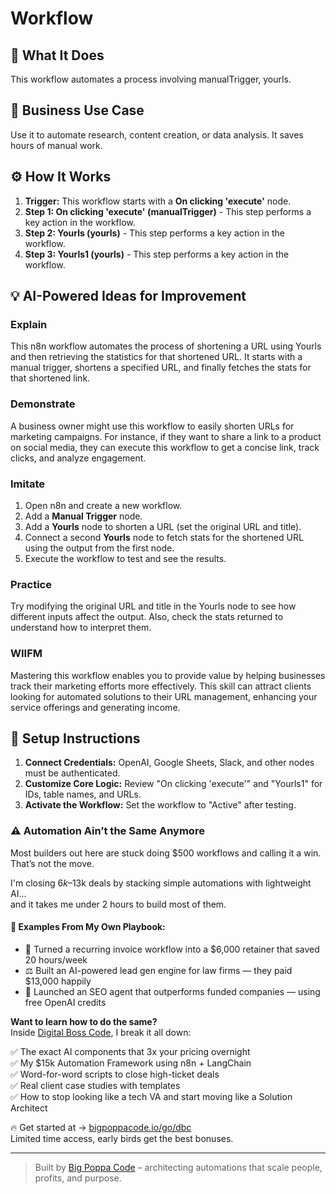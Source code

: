 # Workflow

## 🚀 What It Does
This workflow automates a process involving manualTrigger, yourls.

## 💼 Business Use Case
Use it to automate research, content creation, or data analysis. It saves hours of manual work.

## ⚙️ How It Works
1.  **Trigger:** This workflow starts with a **On clicking 'execute'** node.
2. **Step 1: On clicking 'execute' (manualTrigger)** - This step performs a key action in the workflow.
3. **Step 2: Yourls (yourls)** - This step performs a key action in the workflow.
4. **Step 3: Yourls1 (yourls)** - This step performs a key action in the workflow.

## 💡 AI-Powered Ideas for Improvement
### Explain
This n8n workflow automates the process of shortening a URL using Yourls and then retrieving the statistics for that shortened URL. It starts with a manual trigger, shortens a specified URL, and finally fetches the stats for that shortened link.

### Demonstrate
A business owner might use this workflow to easily shorten URLs for marketing campaigns. For instance, if they want to share a link to a product on social media, they can execute this workflow to get a concise link, track clicks, and analyze engagement.

### Imitate
1. Open n8n and create a new workflow.
2. Add a **Manual Trigger** node.
3. Add a **Yourls** node to shorten a URL (set the original URL and title).
4. Connect a second **Yourls** node to fetch stats for the shortened URL using the output from the first node.
5. Execute the workflow to test and see the results.

### Practice
Try modifying the original URL and title in the Yourls node to see how different inputs affect the output. Also, check the stats returned to understand how to interpret them.

### WIIFM
Mastering this workflow enables you to provide value by helping businesses track their marketing efforts more effectively. This skill can attract clients looking for automated solutions to their URL management, enhancing your service offerings and generating income.

## 🔧 Setup Instructions
1. **Connect Credentials:** OpenAI, Google Sheets, Slack, and other nodes must be authenticated.
2. **Customize Core Logic:** Review "On clicking 'execute'" and "Yourls1" for IDs, table names, and URLs.
3. **Activate the Workflow:** Set the workflow to "Active" after testing.

### ⚠️ Automation Ain’t the Same Anymore

Most builders out here are stuck doing $500 workflows and calling it a win.  
That’s not the move.  

I'm closing $6k–$13k deals by stacking simple automations with lightweight AI...  
and it takes me under 2 hours to build most of them.

#### 🧠 Examples From My Own Playbook:
- 🔁 Turned a recurring invoice workflow into a $6,000 retainer that saved 20 hours/week  
- ⚖️ Built an AI-powered lead gen engine for law firms — they paid $13,000 happily  
- 🚀 Launched an SEO agent that outperforms funded companies — using free OpenAI credits  

**Want to learn how to do the same?**  
Inside [Digital Boss Code](https://bigpoppacode.io/go/dbc), I break it all down:

✅ The exact AI components that 3x your pricing overnight  
✅ My $15k Automation Framework using n8n + LangChain  
✅ Word-for-word scripts to close high-ticket deals  
✅ Real client case studies with templates  
✅ How to stop looking like a tech VA and start moving like a Solution Architect  

🔥 Get started at → [bigpoppacode.io/go/dbc](https://bigpoppacode.io/go/dbc)  
Limited time access, early birds get the best bonuses.

---
> Built by [Big Poppa Code](https://bigpoppacode.io) – architecting automations that scale people, profits, and purpose.
